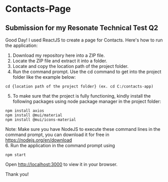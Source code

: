 # Contacts-Page
Submission for my Resonate Technical Test Q2
------------------------------------------------------
Good Day! I used ReactJS to create a page for Contacts. Here's how to run the application:
1. Download my repository here into a ZIP file.
2. Locate the ZIP file and extract it into a folder.
3. Locate and copy the location path of the project folder.
4. Run the command prompt. Use the cd command to get into the project folder like the example below:
```
cd {location path of the project folder} (ex. cd C:/contacts-app)
```
5. To make sure that the project is fully functioning, kindly install the following packages using node package manager in the project folder:
```
npm install axios
npm install @mui/material
npm install @mui/icons-material
```
Note: Make sure you have NodeJS to execute these command lines in the command prompt, you can download it for free in https://nodejs.org/en/download \
6. Run the application in the command prompt using 
```
npm start
```

Open [http://localhost:3000](http://localhost:3000) to view it in your browser.

Thank you!
